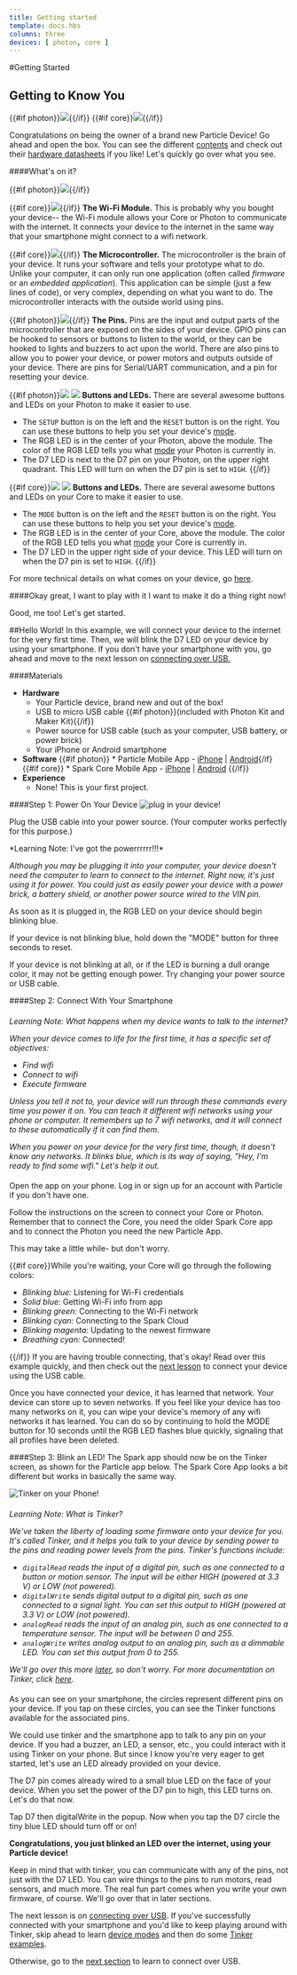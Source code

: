 ```yaml
---
title: Getting started
template: docs.hbs
columns: three
devices: [ photon, core ]
---
```


#Getting Started

## Getting to Know You

{{#if photon}}![]({{assets}}/images/photon-in-box.jpg){{/if}}
{{#if core}}![]({{assets}}/images/core-in-box.jpg){{/if}}

Congratulations on being the owner of a brand new Particle Device! Go ahead and open the box. You can see the different [contents](/datasheets/kits) and check out their [hardware datasheets](/datasheets) if you like! Let's quickly go over what you see.

####What's on it?

{{#if photon}}![]({{assets}}/images/photon-module.jpg){{/if}}

{{#if core}}![]({{assets}}/images/core-module.jpg){{/if}}
**The Wi-Fi Module.** This is probably why you bought your device-- the Wi-Fi module allows your Core or Photon to communicate with the internet. It connects your device to the internet in the same way that your smartphone might connect to a wifi network.

{{#if core}}![]({{assets}}/images/core-microcontroller.jpg){{/if}}
**The Microcontroller.** The microcontroller is the brain of your device. It runs your software and tells your prototype what to do. Unlike your computer, it can only run one application (often called *firmware* or an *embedded application*). This application can be simple (just a few lines of code), or very complex, depending on what you want to do. The microcontroller interacts with the outside world using pins.

{{#if photon}}![]({{assets}}/images/photon-pinout.png){{/if}}
**The Pins.** Pins are the input and output parts of the microcontroller that are exposed on the sides of your device. GPIO pins can be hooked to sensors or buttons to listen to the world, or they can be hooked to lights and buzzers to act upon the world. There are also pins to allow you to power your device, or power motors and outputs outside of your device. There are pins for Serial/UART communication, and a pin for resetting your device.

{{#if photon}}![]({{assets}}/images/photon-buttons.jpg) 
![]({{assets}}/images/photon-leds.jpg) 
**Buttons and LEDs.** There are several awesome buttons and LEDs on your Photon to make it easier to use.
- The `SETUP` button is on the left and the `RESET` button is on the right. You can use these buttons to help you set your device's [mode](/guide/modes).
- The RGB LED is in the center of your Photon, above the module. The color of the RGB LED tells you what [mode](/guide/modes) your Photon is currently in.
- The D7 LED is next to the D7 pin on your Photon, on the upper right quadrant. This LED will turn on when the D7 pin is set to `HIGH`.
{{/if}}


{{#if core}}![]({{assets}}/images/core-buttons.jpg)
![]({{assets}}/images/core-leds.jpg)
**Buttons and LEDs.** There are several awesome buttons and LEDs on your Core to make it easier to use.
- The `MODE` button is on the left and the `RESET` button is on the right. You can use these buttons to help you set your device's [mode](/guide/modes).
- The RGB LED is in the center of your Core, above the module. The color of the RGB LED tells you what [mode](/guide/modes) your Core is currently in.
- The D7 LED in the upper right side of your device. This LED will turn on when the D7 pin is set to `HIGH`.
{{/if}}

For more technical details on what comes on your device, go [here](/datasheets).

####Okay great, I want to play with it I want to make it do a thing right now!

Good, me too! Let's get started.

##Hello World!
In this example, we will connect your device to the internet for the very first time. Then, we will blink the D7 LED on your device by using your smartphone. If you don't have your smartphone with you, go ahead and move to the next lesson on [connecting over USB.](/guide/connect)

####Materials
* **Hardware**
    * Your Particle device, brand new and out of the box!
    * USB to micro USB cable {{#if photon}}(included with Photon Kit and Maker Kit){{/if}}
    * Power source for USB cable (such as your computer, USB battery, or power brick)
    * Your iPhone or Android smartphone
* **Software**
{{#if photon}}    * Particle Mobile App - [iPhone](https://itunes.apple.com/us/app/particle-build-photon-electron/id991459054?ls=1&mt=8) | [Android](https://play.google.com/store/apps/details?id=io.particle.android.app){/if}
{{#if core}}    * Spark Core Mobile App - [iPhone](https://itunes.apple.com/us/app/spark-core/id760157884) | [Android](https://play.google.com/store/apps/details?id=io.spark.core.android) {{/if}}
* **Experience**
    * None! This is your first project.

####Step 1: Power On Your Device
![plug in your device!]({{assets}}/images/photon-plugged-in.jpg)

Plug the USB cable into your power source. (Your computer works perfectly for this purpose.)

<div class="boxed">
*Learning Note: I've got the powerrrrrr!!!*

*Although you may be plugging it into your computer,  your device doesn't need the computer to learn to connect to the internet. Right now, it's just using it for power. You could just as easily power your device with a power brick, a battery shield, or another power source wired to the VIN pin.*
</div> 

As soon as it is plugged in, the RGB LED on your device should begin blinking blue.

If your device is not blinking blue, hold down the "MODE" button for three seconds to reset.

If your device is not blinking at all, or if the LED is burning a dull orange color, it may not be getting enough power. Try changing your power source or USB cable.

####Step 2: Connect With Your Smartphone

#### 
*Learning Note: What happens when my device wants to talk to the internet?*

*When your device comes to life for the first time, it has a specific set of objectives:*
* *Find wifi*
* *Connect to wifi*
* *Execute firmware*

*Unless you tell it not to, your device will run through these commands every time you power it on. You can teach it different wifi networks using your phone or computer. It remembers up to 7 wifi networks, and it will connect to these automatically if it can find them.*

*When you power on your device for the very first time, though, it doesn't know any networks. It blinks blue, which is its way of saying, "Hey, I'm ready to find some wifi." Let's help it out.*
#### 

Open the app on your phone. Log in or sign up for an account with Particle if you don't have one.

Follow the instructions on the screen to connect your Core or Photon. Remember that to connect the Core, you need the older Spark Core app and to connect the Photon you need the new Particle App.

This may take a little while- but don't worry.

{{#if core}}While you're waiting, your Core will go through the following colors:

* *Blinking blue:* Listening for Wi-Fi credentials
* *Solid blue:* Getting Wi-Fi info from app
* *Blinking green:* Connecting to the Wi-Fi network
* *Blinking cyan:* Connecting to the Spark Cloud
* *Blinking magenta:* Updating to the newest firmware
* *Breathing cyan:* Connected!

{{/if}}
If you are having trouble connecting, that's okay! Read over this example quickly, and then check out the [next lesson](/guide/connect) to connect your device using the USB cable.

Once you have connected your device, it has learned that network. Your device can store up to seven networks. If you feel like your device has too many networks on it, you can wipe your device's memory of any wifi networks it has learned. You can do so by continuing to hold the MODE button for 10 seconds until the RGB LED flashes blue quickly, signaling that all profiles have been deleted.

####Step 3: Blink an LED!
The Spark app should now be on the Tinker screen, as shown for the Particle app below. The Spark Core App looks a bit different but works in basically the same way.

![Tinker on your Phone!]({{assets}}/images/tinker.png)

#### 
*Learning Note: What is Tinker?*

*We've taken the liberty of loading some firmware onto your device for you. It's called Tinker, and it helps you talk to your device by sending power to the pins and reading power levels from the pins. Tinker's functions include:*
* *`digitalRead` reads the input of a digital pin, such as one connected to a button or motion sensor. The input will be either HIGH (powered at 3.3 V) or LOW (not powered).*
* *`digitalWrite` sends digital output to a digital pin, such as one connected to a signal light. You can set this output to HIGH (powered at 3.3 V) or LOW (not powered).*
* *`analogRead` reads the input of an analog pin, such as one connected to a temperature sensor. The input will be between 0 and 255.*
* *`analogWrite` writes analog output to an analog pin, such as a dimmable LED. You can set this output from 0 to 255.*

*We'll go over this more [later](/guide/tinker), so don't worry. For more documentation on Tinker, click [here](/reference/tinker).*
#### 

As you can see on your smartphone, the circles represent different pins on your device. If you tap on these circles, you can see the Tinker functions available for the associated pins.

We could use tinker and the smartphone app to talk to any pin on your device. If you had a buzzer, an LED, a sensor, etc., you could interact with it using Tinker on your phone. But since I know you're very eager to get started, let's use an LED already provided on your device.

The D7 pin comes already wired to a small blue LED on the face of your device. When you set the power of the D7 pin to high, this LED turns on. Let's do that now.

Tap D7 then digitalWrite in the popup. Now when you tap the D7 circle the tiny blue LED should turn off or on!

**Congratulations, you just blinked an LED over the internet, using your Particle device!**


Keep in mind that with tinker, you can communicate with any of the pins, not just with the D7 LED. You can wire things to the pins to run motors, read sensors, and much more. The real fun part comes when you write your own firmware, of course. We'll go over that in later sections.

The next lesson is on [connecting over USB](/guide/photon/connect). If you've successfully connected with your smartphone and you'd like to keep playing around with Tinker, skip ahead to learn [device modes](/guide/photon/modes) and then do some [Tinker examples](/guide/photon/tinker).

Otherwise, go to the [next section](/guide/photon/connect) to learn to connect over USB.
